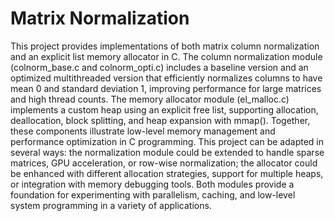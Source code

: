 # Matrix Normalization
This project provides implementations of both matrix column normalization and an explicit list memory allocator in C. The column normalization module (colnorm_base.c and colnorm_opti.c) includes a baseline version and an optimized multithreaded version that efficiently normalizes columns to have mean 0 and standard deviation 1, improving performance for large matrices and high thread counts. The memory allocator module (el_malloc.c) implements a custom heap using an explicit free list, supporting allocation, deallocation, block splitting, and heap expansion with mmap(). Together, these components illustrate low-level memory management and performance optimization in C programming. This project can be adapted in several ways: the normalization module could be extended to handle sparse matrices, GPU acceleration, or row-wise normalization; the allocator could be enhanced with different allocation strategies, support for multiple heaps, or integration with memory debugging tools. Both modules provide a foundation for experimenting with parallelism, caching, and low-level system programming in a variety of applications.
